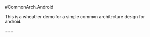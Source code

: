 #CommonArch_Android

This is a wheather demo for a simple common architecture design for android.

===

